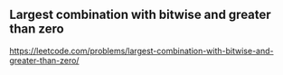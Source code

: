 ## Largest combination with bitwise and greater than zero
https://leetcode.com/problems/largest-combination-with-bitwise-and-greater-than-zero/

